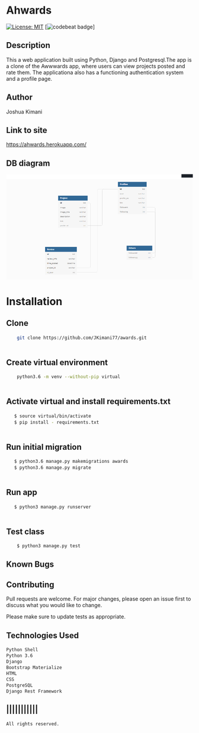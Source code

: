 # Ahwards
[![License: MIT](https://img.shields.io/badge/License-MIT-yellow.svg)](LICENSE)
[![codebeat badge](https://codebeat.co/badges/7283d5cd-8963-4679-844b-a5c915ab09e0)]
## Description
This a web application built using Python, Django and Postgresql.The app is a clone  of the Awwwards app, where users can view projects posted and rate them. The applicationa also has a functioning authentication system and a profile page.


## Author

Joshua Kimani

## Link to site
https://ahwards.herokuapp.com/

## DB diagram
![Ahwards](https://github.com/JKimani77/awards/blob/master/raw/db.png?raw=true)



# Installation

## Clone
    
```bash
    git clone https://github.com/JKimani77/awards.git
    
```
##  Create virtual environment
```bash
    python3.6 -m venv --without-pip virtual
    
```
## Activate virtual and install requirements.txt
```bash
   $ source virtual/bin/activate
   $ pip install - requirements.txt
    
```
## Run initial migration
```bash
   $ python3.6 manage.py makemigrations awards
   $ python3.6 manage.py migrate
    
```


## Run app
```bash
   $ python3 manage.py runserver
    
```

## Test class

```bash
    $ python3 manage.py test
```
## Known Bugs


## Contributing

Pull requests are welcome. For major changes, please open an issue first to discuss what you would like to change.

Please make sure to update tests as appropriate.

## Technologies Used
    Python Shell
    Python 3.6
    Django
    Bootstrap Materialize
    HTML
    CSS
    PostgreSQL
    Django Rest Framework

## |||||||||||

    All rights reserved. 
